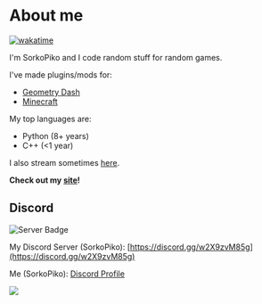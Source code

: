 # About me
[![wakatime](https://wakatime.com/badge/user/16aa5e7e-a470-4b0c-9ed4-25e656d300a4.svg)](https://wakatime.com/@16aa5e7e-a470-4b0c-9ed4-25e656d300a4)

I'm SorkoPiko and I code random stuff for random games.

I've made plugins/mods for:
- [Geometry Dash](https://geode-sdk.org/mods?developer=sorkopiko)
- [Minecraft](https://github.com/SorkoPiko/GodlyzPlugin)

My top languages are:
- Python (8+ years)
- C++ (<1 year)

I also stream sometimes [here](https://twitch.tv/sorkopiko).

**Check out my [site](https://sorkopiko.com)!**

## Discord
![Server Badge](https://img.shields.io/discord/1109614971266011238?label=SorkoPiko)

My Discord Server (SorkoPiko): [https://discord.gg/w2X9zvM85g](https://discord.gg/w2X9zvM85g)

Me (SorkoPiko): [Discord Profile](https://discord.com/users/609544328737456149)

[![](https://visitcount.itsvg.in/api?id=SorkoPiko&label=Profile%20Views&pretty=false)](https://visitcount.itsvg.in)
